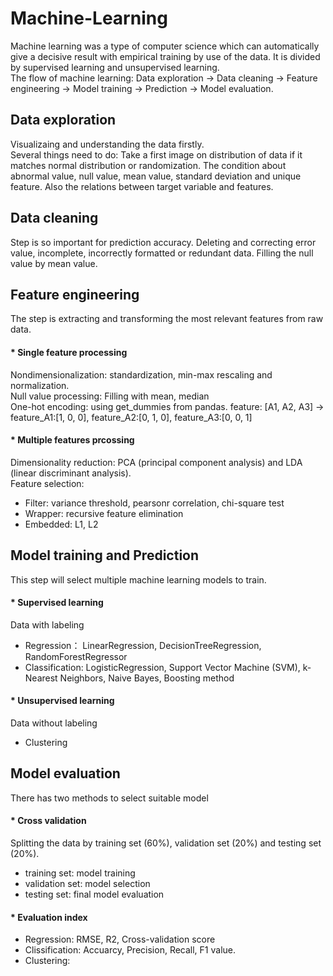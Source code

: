 # Machine-Learning
Machine learning was a type of computer science which can automatically give a decisive result with empirical training by use of the data. It is divided by supervised learning and unsupervised learning.  
The flow of machine learning: Data exploration -> Data cleaning -> Feature engineering -> Model training -> Prediction -> Model evaluation.

## Data exploration
Visualizaing and understanding the data firstly.  
Several things need to do: Take a first image on distribution of data if it matches normal distribution or randomization. The condition about abnormal value, null value, mean value, standard deviation and unique feature. Also the relations between target variable and features.

## Data cleaning
Step is so important for prediction accuracy. Deleting and correcting error value, incomplete, incorrectly formatted or redundant data. Filling the null value by mean value. 

## Feature engineering
The step is extracting and transforming the most relevant features from raw data.  
#### * Single feature processing 
Nondimensionalization: standardization, min-max rescaling and normalization.  
Null value processing: Filling with mean, median  
One-hot encoding: using get_dummies from pandas. feature: [A1, A2, A3] -> feature_A1:[1, 0, 0], feature_A2:[0, 1, 0], feature_A3:[0, 0, 1]  
#### * Multiple features prcossing
Dimensionality reduction: PCA (principal component analysis) and LDA (linear discriminant analysis).   
Feature selection:   
- Filter: variance threshold, pearsonr correlation, chi-square test  
- Wrapper: recursive feature elimination  
- Embedded: L1, L2  

## Model training and Prediction
This step will select multiple machine learning models to train. 
#### * Supervised learning
Data with labeling 
- Regression： LinearRegression, DecisionTreeRegression, RandomForestRegressor 
- Classification: LogisticRegression, Support Vector Machine (SVM), k-Nearest Neighbors, Naive Bayes, Boosting method
#### * Unsupervised learning
Data without labeling
- Clustering

## Model evaluation
There has two methods to select suitable model
#### * Cross validation  
Splitting the data by training set (60%), validation set (20%) and testing set (20%).
- training set: model training  
- validation set: model selection  
- testing set: final model evaluation   
#### * Evaluation index
- Regression: RMSE, R2, Cross-validation score
- Clissification: Accuarcy, Precision, Recall, F1 value. 
- Clustering:
